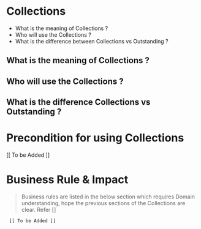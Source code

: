 # Collections

* What is the meaning of Collections ?	
* Who will use the Collections ?	
* What is the difference between Collections vs Outstanding ?



## What is the meaning of Collections ?	


## Who will use the Collections ?	



## What is the difference Collections vs Outstanding ?




# Precondition for using Collections



   [[ To be Added ]]






# Business Rule & Impact 

> Business rules are listed in the below section which requires Domain understanding, hope the previous sections of the Collections are clear. Refer [] 



     [[ To be Added ]]











